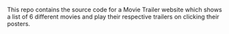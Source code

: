 This repo contains the source code for a Movie Trailer website which shows a list of 6 different movies and play their respective trailers on clicking their posters.

